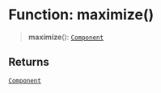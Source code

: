 # Function: maximize()

> **maximize**(): [`Component`](/api/classes/Component)

## Returns

[`Component`](/api/classes/Component)
